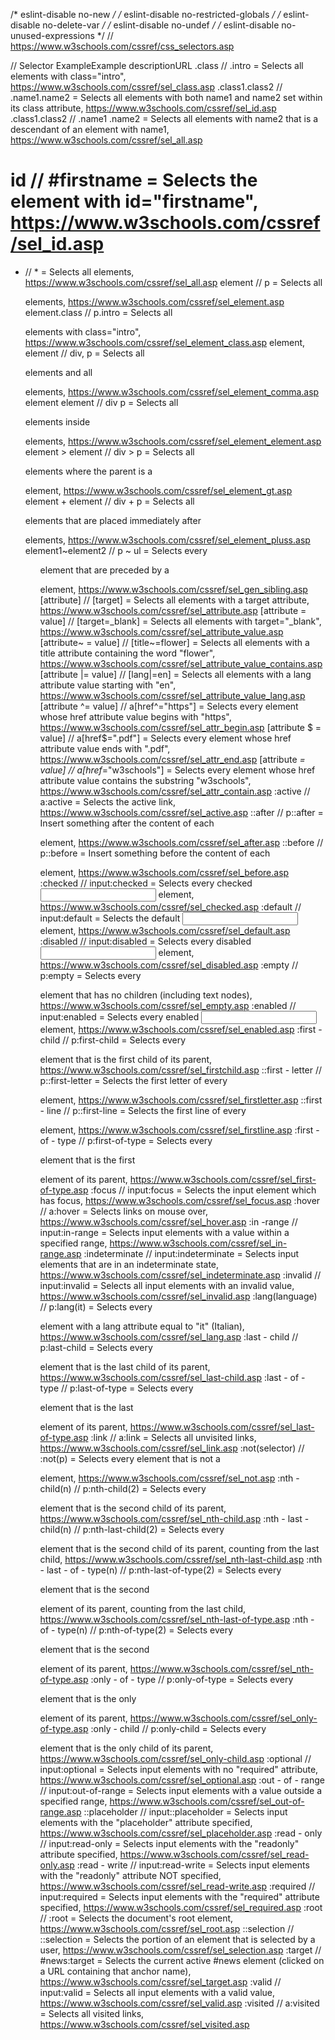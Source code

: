 /* eslint-disable no-new */
/* eslint-disable no-restricted-globals */
/* eslint-disable no-delete-var */
/* eslint-disable no-undef */
/* eslint-disable no-unused-expressions */
// https://www.w3schools.com/cssref/css_selectors.asp

// Selector ExampleExample descriptionURL
.class // .intro = Selects all elements with class="intro", https://www.w3schools.com/cssref/sel_class.asp
.class1.class2 // .name1.name2 = Selects all elements with both name1 and name2 set     within its class attribute, https://www.w3schools.com/cssref/sel_id.asp
.class1.class2 // .name1 .name2 = Selects all elements with name2 that is a descendant of an     element with name1, https://www.w3schools.com/cssref/sel_all.asp
# id // #firstname = Selects the element with id="firstname", https://www.w3schools.com/cssref/sel_id.asp
* // * = Selects all elements, https://www.w3schools.com/cssref/sel_all.asp
element // p = Selects all <p> elements, https://www.w3schools.com/cssref/sel_element.asp
element.class // p.intro = Selects all <p> elements with class="intro", https://www.w3schools.com/cssref/sel_element_class.asp
element, element // div, p = Selects all <div> elements and all <p> elements, https://www.w3schools.com/cssref/sel_element_comma.asp
element element // div p = Selects all <p> elements inside <div> elements, https://www.w3schools.com/cssref/sel_element_element.asp
element > element // div > p = Selects all <p> elements where the parent is a <div> element, https://www.w3schools.com/cssref/sel_element_gt.asp
element + element // div + p = Selects all <p> elements that are placed immediately after <div> elements, https://www.w3schools.com/cssref/sel_element_pluss.asp
element1~element2 // p ~ ul = Selects every <ul> element that are preceded by a <p> element, https://www.w3schools.com/cssref/sel_gen_sibling.asp
[attribute] // [target] = Selects all elements with a target attribute, https://www.w3schools.com/cssref/sel_attribute.asp
[attribute = value] // [target=_blank] = Selects all elements with target="_blank", https://www.w3schools.com/cssref/sel_attribute_value.asp
[attribute~ = value] // [title~=flower] = Selects all elements with a title attribute containing the word "flower", https://www.w3schools.com/cssref/sel_attribute_value_contains.asp
[attribute |= value] // [lang|=en] = Selects all elements with a lang attribute value starting with "en", https://www.w3schools.com/cssref/sel_attribute_value_lang.asp
[attribute ^= value] // a[href^="https"] = Selects every <a> element whose href attribute value begins with "https", https://www.w3schools.com/cssref/sel_attr_begin.asp
[attribute $ = value] // a[href$=".pdf"] = Selects every <a> element whose href attribute value ends with ".pdf", https://www.w3schools.com/cssref/sel_attr_end.asp
[attribute *= value] // a[href*="w3schools"] = Selects every <a> element whose href attribute value contains the substring "w3schools", https://www.w3schools.com/cssref/sel_attr_contain.asp
:active // a:active = Selects the active link, https://www.w3schools.com/cssref/sel_active.asp
::after // p::after = Insert something after the content of each <p> element, https://www.w3schools.com/cssref/sel_after.asp
::before // p::before = Insert something before the content of each <p> element, https://www.w3schools.com/cssref/sel_before.asp
:checked // input:checked = Selects every checked <input> element, https://www.w3schools.com/cssref/sel_checked.asp
:default // input:default = Selects the default <input> element, https://www.w3schools.com/cssref/sel_default.asp
:disabled // input:disabled = Selects every disabled <input> element, https://www.w3schools.com/cssref/sel_disabled.asp
:empty // p:empty = Selects every <p> element that has no children (including text nodes), https://www.w3schools.com/cssref/sel_empty.asp
:enabled // input:enabled = Selects every enabled <input> element, https://www.w3schools.com/cssref/sel_enabled.asp
:first - child // p:first-child = Selects every <p> element that is the first child of its parent, https://www.w3schools.com/cssref/sel_firstchild.asp
::first - letter // p::first-letter = Selects the first letter of every <p> element, https://www.w3schools.com/cssref/sel_firstletter.asp
::first - line // p::first-line = Selects the first line of every <p> element, https://www.w3schools.com/cssref/sel_firstline.asp
:first - of - type // p:first-of-type = Selects every <p> element that is the first <p> element of its parent, https://www.w3schools.com/cssref/sel_first-of-type.asp
:focus // input:focus = Selects the input element which has focus, https://www.w3schools.com/cssref/sel_focus.asp
:hover // a:hover = Selects links on mouse over, https://www.w3schools.com/cssref/sel_hover.asp
:in -range // input:in-range = Selects input elements with a value within a specified range, https://www.w3schools.com/cssref/sel_in-range.asp
:indeterminate // input:indeterminate = Selects input elements that are in an indeterminate state, https://www.w3schools.com/cssref/sel_indeterminate.asp
:invalid // input:invalid = Selects all input elements with an invalid value, https://www.w3schools.com/cssref/sel_invalid.asp
:lang(language) // p:lang(it) = Selects every <p> element with a lang attribute equal to "it" (Italian), https://www.w3schools.com/cssref/sel_lang.asp
:last - child // p:last-child = Selects every <p> element that is the last child of its parent, https://www.w3schools.com/cssref/sel_last-child.asp
:last - of - type // p:last-of-type = Selects every <p> element that is the last <p> element of its parent, https://www.w3schools.com/cssref/sel_last-of-type.asp
:link // a:link = Selects all unvisited links, https://www.w3schools.com/cssref/sel_link.asp
:not(selector) // :not(p) = Selects every element that is not a <p> element, https://www.w3schools.com/cssref/sel_not.asp
:nth - child(n) // p:nth-child(2) = Selects every <p> element that is the second child of its parent, https://www.w3schools.com/cssref/sel_nth-child.asp
:nth - last - child(n) // p:nth-last-child(2) = Selects every <p> element that is the second child of its parent, counting from the last child, https://www.w3schools.com/cssref/sel_nth-last-child.asp
:nth - last - of - type(n) // p:nth-last-of-type(2) = Selects every <p> element that is the second <p> element of its parent, counting from the last child, https://www.w3schools.com/cssref/sel_nth-last-of-type.asp
:nth - of - type(n) // p:nth-of-type(2) = Selects every <p> element that is the second <p> element of its parent, https://www.w3schools.com/cssref/sel_nth-of-type.asp
:only - of - type // p:only-of-type = Selects every <p> element that is the only <p> element of its parent, https://www.w3schools.com/cssref/sel_only-of-type.asp
:only - child // p:only-child = Selects every <p> element that is the only child of its parent, https://www.w3schools.com/cssref/sel_only-child.asp
:optional // input:optional = Selects input elements with no "required" attribute, https://www.w3schools.com/cssref/sel_optional.asp
:out - of - range // input:out-of-range = Selects input elements with a value outside a specified range, https://www.w3schools.com/cssref/sel_out-of-range.asp
::placeholder // input::placeholder = Selects input elements with the "placeholder" attribute specified, https://www.w3schools.com/cssref/sel_placeholder.asp
:read - only // input:read-only = Selects input elements with the "readonly" attribute specified, https://www.w3schools.com/cssref/sel_read-only.asp
:read - write // input:read-write = Selects input elements with the "readonly" attribute NOT specified, https://www.w3schools.com/cssref/sel_read-write.asp
:required // input:required = Selects input elements with the "required" attribute specified, https://www.w3schools.com/cssref/sel_required.asp
:root // :root = Selects the document's root element, https://www.w3schools.com/cssref/sel_root.asp
::selection // ::selection = Selects the portion of an element that is selected by a user, https://www.w3schools.com/cssref/sel_selection.asp
:target // #news:target = Selects the current active #news element (clicked on a URL containing that anchor name), https://www.w3schools.com/cssref/sel_target.asp
:valid // input:valid = Selects all input elements with a valid value, https://www.w3schools.com/cssref/sel_valid.asp
:visited // a:visited = Selects all visited links, https://www.w3schools.com/cssref/sel_visited.asp